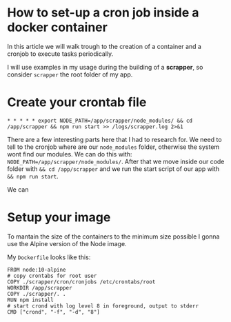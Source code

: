 # How to set-up a cron job inside a docker container

In this article we will walk trough to the creation of a container and a cronjob to execute tasks periodically.

I will use examples in my usage during the building of a **scrapper**, so consider `scrapper` the root folder of my app.

# Create your crontab file
```
* * * * * export NODE_PATH=/app/scrapper/node_modules/ && cd /app/scrapper && npm run start >> /logs/scrapper.log 2>&1
```

There are a few interesting parts here that I had to research for.
We  need to tell to the cronjob where are our `node_modules` folder, otherwise the system wont find our modules.  We can do this with: `NODE_PATH=/app/scrapper/node_modules/`. After that we move inside our code folder with `&& cd /app/scrapper` and  we run the start script  of our app with `&& npm run start`.

We can

# Setup your image
To mantain the size of  the containers to the minimum size possible I gonna use the Alpine version of the Node image.

My `Dockerfile` looks like this:
```
FROM node:10-alpine
# copy crontabs for root user
COPY ./scrapper/cron/cronjobs /etc/crontabs/root  
WORKDIR /app/scrapper
COPY ./scrapper/. .
RUN npm install  
# start crond with log level 8 in foreground, output to stderr
CMD ["crond", "-f", "-d", "8"]
```
<!--stackedit_data:
eyJoaXN0b3J5IjpbLTUzNzIyODYzMiwtMTQ3Njg5MzY5OSw3Mz
A5OTgxMTZdfQ==
-->